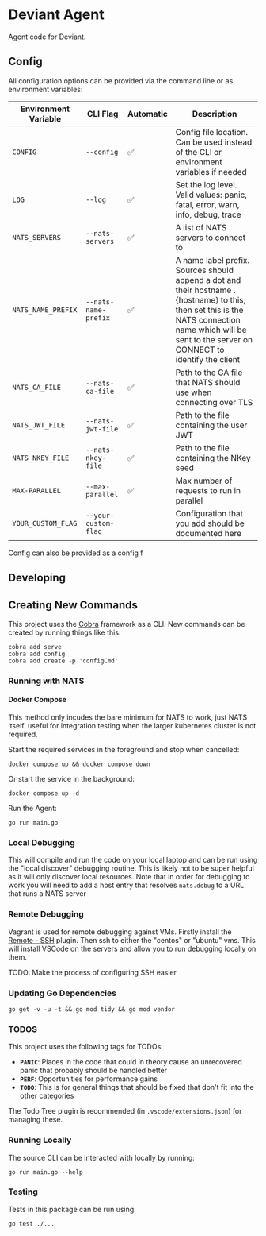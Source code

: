 # Deviant Agent

Agent code for Deviant.

## Config

All configuration options can be provided via the command line or as environment variables:

| Environment Variable | CLI Flag | Automatic | Description |
|----------------------|----------|-----------|-------------|
| `CONFIG`| `--config` | ✅ | Config file location. Can be used instead of the CLI or environment variables if needed |
| `LOG`| `--log` | ✅ | Set the log level. Valid values: panic, fatal, error, warn, info, debug, trace |
| `NATS_SERVERS`| `--nats-servers` | ✅ | A list of NATS servers to connect to |
| `NATS_NAME_PREFIX`| `--nats-name-prefix` | ✅ | A name label prefix. Sources should append a dot and their hostname .{hostname} to this, then set this is the NATS connection name which will be sent to the server on CONNECT to identify the client |
| `NATS_CA_FILE`| `--nats-ca-file` | ✅ | Path to the CA file that NATS should use when connecting over TLS |
| `NATS_JWT_FILE`| `--nats-jwt-file` | ✅ | Path to the file containing the user JWT |
| `NATS_NKEY_FILE`| `--nats-nkey-file` | ✅ | Path to the file containing the NKey seed |
| `MAX-PARALLEL`| `--max-parallel` | ✅ | Max number of requests to run in parallel |
| `YOUR_CUSTOM_FLAG`| `--your-custom-flag` |   | Configuration that you add should be documented here |

Config can also be provided as a config f

## Developing

## Creating New Commands

This project uses the [Cobra](https://github.com/spf13/cobra/blob/master/cobra/README.md) framework as a CLI. New commands can be created by running things like this:

```shell
cobra add serve
cobra add config
cobra add create -p 'configCmd'
```

### Running with NATS

#### Docker Compose

This method only incudes the bare minimum for NATS to work, just NATS itself. useful for integration testing when the larger kubernetes cluster is not required.

Start the required services in the foreground and stop when cancelled:

```
docker compose up && docker compose down
```

Or start the service in the background:

```
docker compose up -d
```

Run the Agent:

```
go run main.go
```

### Local Debugging

This will compile and run the code on your local laptop and can be run using the "local discover" debugging routine. This is likely not to be super helpful as it will only discover local resources. Note that in order for debugging to work you will need to add a host entry that resolves `nats.debug` to a URL that runs a NATS server

### Remote Debugging

Vagrant is used for remote debugging against VMs. Firstly install the [Remote - SSH](https://marketplace.visualstudio.com/items?itemName=ms-vscode-remote.remote-ssh) plugin. Then ssh to either the "centos" or "ubuntu" vms. This will install VSCode on the servers and allow you to run debugging locally on them.

TODO: Make the process of configuring SSH easier

### Updating Go Dependencies

```shell
go get -v -u -t && go mod tidy && go mod vendor
```

### TODOS

This project uses the following tags for TODOs:

* **`PANIC`**: Places in the code that could in theory cause an unrecovered panic that probably should be handled better
* **`PERF`**: Opportunities for performance gains
* **`TODO`**: This is for general things that should be fixed that don't fit into the other categories

The Todo Tree plugin is recommended (in `.vscode/extensions.json`) for managing these.

### Running Locally

The source CLI can be interacted with locally by running:

```shell
go run main.go --help
```

### Testing

Tests in this package can be run using:

```shell
go test ./...
```

